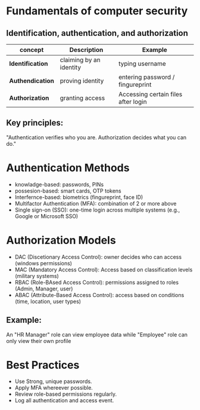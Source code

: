 # Fundamentals of computer security
## Identification, authentication, and authorization
| concept             | Description              | Example                             |
| ------------------- | ------------------------ | ----------------------------------- |
| **Identification**  | claiming by an identity  | typing username                     |
| **Authendication**  | proving identity         | entering password / fingureprint    |
| **Authorization**   | granting access          | Accessing certain files after login |

## Key principles:
"Authentication verifies who you are. Authorization decides what you can do."
# Authentication Methods
- knowladge-based: passwords, PINs
- possesion-based: smart cards, OTP tokens
- Interfernce-based: biometrics (fingureprint, face ID)
- Multifactor Authentication (MFA): combination of 2 or more above
- Single sign-on (SSO): one-time login across multiple systems (e.g., Google or Microsoft SSO)

# Authorization Models 
- DAC (Discetionary Access Control): owner decides who can access (windows permissions)
- MAC (Mandatory Access Control): Access based on classification levels (military systems)
- RBAC (Role-BAsed Access Control): permissions assigned to roles (Admin, Manager, user)
- ABAC (Attribute-Based Access Control): access based on conditions (time, location, user types)

## Example:
An "HR Manager" role can view employee data while "Employee" role can only view their own profile 
# Best Practices
- Use Strong, unique passwords.
- Apply MFA whereever possible.
- Review role-based permissions regularly.
- Log all authentication and access event.
